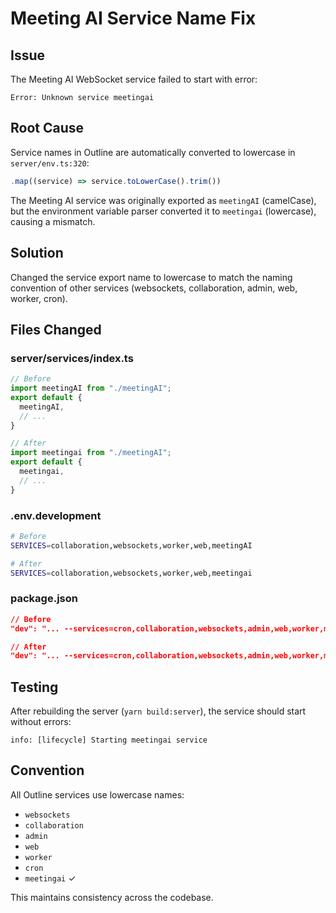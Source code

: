 # Meeting AI Service Name Fix

## Issue
The Meeting AI WebSocket service failed to start with error:
```
Error: Unknown service meetingai
```

## Root Cause
Service names in Outline are automatically converted to lowercase in `server/env.ts:320`:
```typescript
.map((service) => service.toLowerCase().trim())
```

The Meeting AI service was originally exported as `meetingAI` (camelCase), but the environment variable parser converted it to `meetingai` (lowercase), causing a mismatch.

## Solution
Changed the service export name to lowercase to match the naming convention of other services (websockets, collaboration, admin, web, worker, cron).

## Files Changed

### server/services/index.ts
```typescript
// Before
import meetingAI from "./meetingAI";
export default {
  meetingAI,
  // ...
}

// After
import meetingai from "./meetingAI";
export default {
  meetingai,
  // ...
}
```

### .env.development
```bash
# Before
SERVICES=collaboration,websockets,worker,web,meetingAI

# After
SERVICES=collaboration,websockets,worker,web,meetingai
```

### package.json
```json
// Before
"dev": "... --services=cron,collaboration,websockets,admin,web,worker,meetingAI"

// After
"dev": "... --services=cron,collaboration,websockets,admin,web,worker,meetingai"
```

## Testing
After rebuilding the server (`yarn build:server`), the service should start without errors:
```
info: [lifecycle] Starting meetingai service
```

## Convention
All Outline services use lowercase names:
- `websockets`
- `collaboration`
- `admin`
- `web`
- `worker`
- `cron`
- `meetingai` ✓

This maintains consistency across the codebase.
